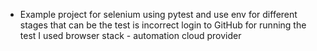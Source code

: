 * Example project for selenium using pytest and use env for different stages that can be
the test is incorrect login to GitHub
  for running the test I used browser stack - automation cloud provider